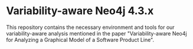 # Variability-aware Neo4j 4.3.x
This repository contains the necessary environment and tools for our variability-aware analysis mentioned in the paper "Variability-aware Neo4j for Analyzing a Graphical Model of a Software Product Line".
